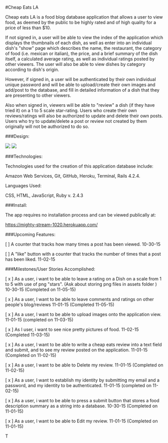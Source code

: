 #Cheap Eats LA


Cheap eats LA is a food blog database application that allows a user to view food, as deemed by the public to be highly rated and of high quality for a price of less than $10.  

If not signed in, a user will be able to view the index of the application which displays the thumbnails of each dish, as well as enter into an individual dish's "show" page which describes the name, the restaurant, the category of food (i.e. mexican or italian), the price, and a brief summary of the dish itself, a calculated average rating, as well as individual ratings posted by other viewers. The user will also be able to view dishes by category according to dish's origin.

However, if signed in, a user will be authenticated by their own individual unique password and will be able to upload/create their own images and add/post to the database, and fill in detailed information of a dish that they are presenting to other viewers.

Also when signed in, viewers will be able to "review" a dish (if they have tried it) on a 1 to 5 scale star-rating.  Users who create their own reviews/ratings will also be authorized to update and delete their own posts.  Users who try to update/delete a post or review not created by them originally will not be authorized to do so.

###Design:

![](http://i.imgur.com/1omrtnA.jpg)
![](http://i.imgur.com/xXNaeOO.jpg)

###Technologies:

Technologies used for the creation of this application database include:

Amazon Web Services, Git, GitHub, Heroku, Terminal, Rails 4.2.4. 

Languages Used:

CSS, HTML, JavaScript, Ruby v. 2.4.3

###Install:

The app requires no installation process and can be viewed publically at:

https://mighty-stream-1020.herokuapp.com/

###Upcoming Features:

[ ]  A counter that tracks how many times a post has been viewed. 10-30-15
 
[ ]  A "like" button with a counter that tracks the number of times that a post has been liked.  11-02-15

###Milestones/User Stories Accomplished:

[ x ]  As a user, i want to be able to leave a rating on a Dish on a scale from 1 to 5 with use of png "stars".  (Ask about storing png files in assets folder ) 10-30-15 (Completed on 11-05-15)

[ x ] As a user, I want to be able to leave comments and ratings on other people's blog/reviews 11-01-15 (Completed 11-05-15)

[ x ]  As a user, I want to be able to upload images onto the application view. 11-01-15 (completed on 11-03-15)

[ x ]  As I user, i want to see nice pretty pictures of food. 11-02-15 (Completed 11-03-15)

[ x ] As a user, I want to be able to write a cheap eats review into a text field and submit, and to see my review posted on the application. 11-01-15 (Completed on 11-02-15)

[ x ] As a user, I want to be able to Delete my review. 11-01-15 (Completed on 11-02-15)

[ x ] As a user, I want to establish my identity by submitting my email and a password, and my identity to be authenticated. 11-01-15 (completed on 11-02-15)

[ x ] As a user, i want to be able to press a submit button that stores a food description summary as a string into a database. 10-30-15 (Completed on 11-01-15)

[ x ] As a user, I want to be able to Edit my review. 11-01-15 (Completed on 11-01-15)








T
